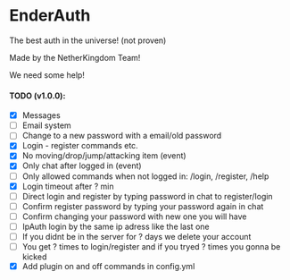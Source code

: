 # EnderAuth
The best auth in the universe! (not proven)

Made by the NetherKingdom Team!

We need some help!

#### TODO (v1.0.0):
- [x] Messages
- [ ] Email system
- [ ] Change to a new password with a email/old password
- [x] Login - register commands etc.
- [x] No moving/drop/jump/attacking item (event)
- [x] Only chat after logged in (event)
- [ ] Only allowed commands when not logged in: /login, /register, /help
- [x] Login timeout after ? min
- [ ] Direct login and register by typing password in chat to register/login
- [ ] Confirm register password by typing your password again in chat
- [ ] Confirm changing your password with new one you will have
- [ ] IpAuth login by the same ip adress like the last one
- [ ] If you didnt be in the server for ? days we delete your account
- [ ] You get ? times to login/register and if you tryed ? times you gonna be kicked
- [x] Add plugin on and off commands in config.yml
